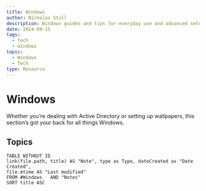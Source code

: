 ```yaml
---
title: Windows
author: Nicholas Stull
description: Windows guides and tips for everyday use and advanced setups.
date: 2024-09-15
tags:
  - tech
  - windows
topic:
  - Windows
  - Tech
type: Resource
---
```


# Windows

Whether you’re dealing with Active Directory or setting up wallpapers, this section’s got your back for all things Windows.

## Topics

```dataview  
TABLE WITHOUT ID  
link(file.path, title) AS "Note", type as Type, dateCreated as "Date Created", 
file.mtime AS "Last modified"  
FROM #Windows   AND "Notes"
SORT title ASC
```
